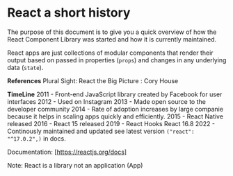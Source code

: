 # React a short history

The purpose of this document is to give you a quick overview of how the React Component Library was started and how it is currently maintained.

React apps are just collections of modular components that render their output based on passed in properties (`props`) and changes in any underlying data (`state`).

**References** Plural Sight: React the Big Picture : Cory House

**TimeLine**
2011 - Front-end JavaScript library created by Facebook for user interfaces
2012 - Used on Instagram
2013 - Made open source to the developer community
2014 - Rate of adoption increases by large companie because it helps in scaling apps quickly and efficiently.
2015 - React Native released
2016 - React 15 released
2019 - React Hooks React 16.8
2022 - Continously maintained and updated see latest version `("react": "^17.0.2",)` in docs.

Documentation: [https://reactjs.org/docs]

Note: React is a library not an application (App)
